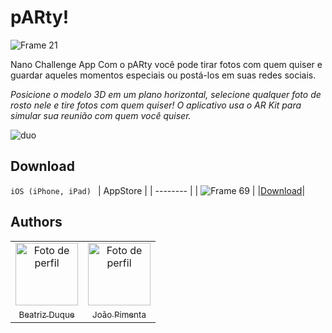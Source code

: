 # pARty!

![Frame 21](https://user-images.githubusercontent.com/53840501/180856809-174a6487-c12e-458a-86a8-b0f3950c7b00.png)

Nano Challenge App
Com o pARty você pode tirar fotos com quem quiser e guardar aqueles momentos especiais ou postá-los em suas redes sociais.

*Posicione o modelo 3D em um plano horizontal, selecione qualquer foto de rosto nele e tire fotos com quem quiser! O aplicativo usa o AR Kit para simular sua reunião com quem você quiser.*

![duo](https://user-images.githubusercontent.com/53840501/180857001-f1a01697-7b19-40f2-b8c6-b91e5af11909.png)

## Download
```iOS (iPhone, iPad) ```
| AppStore | 
| -------- |
| ![Frame 69](https://user-images.githubusercontent.com/53840501/162065740-19fb6162-0956-4b19-b5ea-e10d4277995b.png) |
|[Download](https://apps.apple.com/us/app/party-my-ar-meet/id1628368572)|

## Authors
 <table>
   <tr>
     <td align="center">
       <a href="https://github.com/biaduque">
         <img src="https://avatars.githubusercontent.com/u/53840501?v=4" height="auto" width="100" style="corner-radius:50%" alt="Foto de perfil"/<br>
         <sub>
           <br> Beatriz Duque </br>
         </sub>
       </a>
     </td>
     <td align="center">
       <a href="https://github.com/JoaoVictorPimenta">
         <img src="https://avatars.githubusercontent.com/u/83611462?v=4" height="auto" width="100" style="corner-radius:50%" alt="Foto de perfil"/<br>
         <sub>
           <br> João Pimenta </br>
         </sub>
       </a>
     </td>
    </tr>
 </table>
